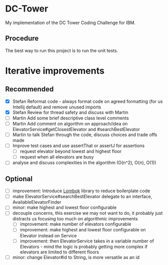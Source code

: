 # DC-Tower
My implementation of the DC Tower Coding Challenge for IBM.

## Procedure 
The best way to run this project is to run the unit tests.



# Iterative improvements

## Recommended
* [x] Stefan Reformat code - always format code on agreed formatting (for us Intellij default) and remove unused imports
* [X] Stefan Review for thread safety and discuss with Martin
* [ ] Martin Add some brief descriptive class level comments
* [ ] Martin Add comment on algorithm on approach/idea on ElevatorService#getClosestElevator and #searchBestElevator
* [ ] Martin to talk Stefan through the code, discuss choices and trade offs made
* [ ] Improve test cases and use assertThat or assertJ for assertions
    * [ ] request elevator beyond lowest and highest floor
    * [ ] request when all elevators are busy
* [ ] analyse and discuss complexities in the algorithm (O(n^2), O(n), O(1))

## Optional
* [ ] improvement: Introduce [Lombok](https://projectlombok.org/) library to reduce boilerplate code
* [ ] make ElevatorService#searchBestElevator delegate to an interface, AvailableElevatorFinder 
* [ ] minor: make highest and lowest floor configurable
* [ ] decouple concerns, this exercise we may not want to do, it probably just distracts us focusing too much on algorithmic improvements 
    * [ ] improvement: make number of elevators configurable
    * [ ] improvement: make highest and lowest floor configurable on Elevator instead on Service
    * [ ] improvement: then ElevatorService takes in a variable number of Elevators - mind the logic is probably getting more complex if elevators are limited to different floors
* [ ] minor: change Elevator#id to String, is more versatile as an id